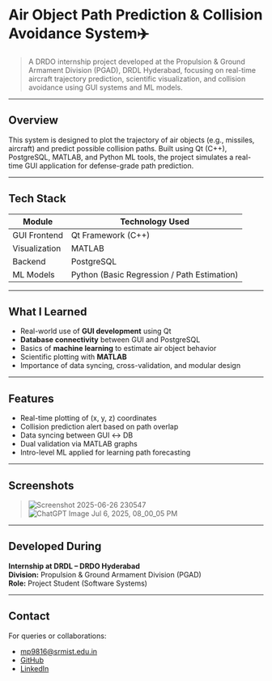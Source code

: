 # Air Object Path Prediction & Collision Avoidance System✈️ 

> A DRDO internship project developed at the Propulsion & Ground Armament Division (PGAD), DRDL Hyderabad, focusing on real-time aircraft trajectory prediction, scientific visualization, and collision avoidance using GUI systems and ML models.

---
## Overview

This system is designed to plot the trajectory of air objects (e.g., missiles, aircraft) and predict possible collision paths. Built using Qt (C++), PostgreSQL, MATLAB, and Python ML tools, the project simulates a real-time GUI application for defense-grade path prediction.  

---

## Tech Stack

| Module        | Technology Used                |
|---------------|-------------------------------|
| GUI Frontend  | Qt Framework (C++)             |
| Visualization | MATLAB                         |
| Backend       | PostgreSQL                     |
| ML Models     | Python (Basic Regression / Path Estimation) |

---


## What I Learned

- Real-world use of **GUI development** using Qt  
- **Database connectivity** between GUI and PostgreSQL  
- Basics of **machine learning** to estimate air object behavior  
- Scientific plotting with **MATLAB**  
- Importance of data syncing, cross-validation, and modular design

---

## Features

-  Real-time plotting of (x, y, z) coordinates
-  Collision prediction alert based on path overlap
-  Data syncing between GUI ↔ DB
-  Dual validation via MATLAB graphs
-  Intro-level ML applied for learning path forecasting

---

## Screenshots

> ![Screenshot 2025-06-26 230547](https://github.com/user-attachments/assets/236e3928-19d1-4db9-8b66-ba18a528396c)
> ![ChatGPT Image Jul 6, 2025, 08_00_05 PM](https://github.com/user-attachments/assets/01c89dd2-923b-4769-a113-5fd629721bb6)


---

## Developed During

**Internship at DRDL – DRDO Hyderabad**  
**Division:** Propulsion & Ground Armament Division (PGAD)  
**Role:** Project Student (Software Systems)

---

## Contact

For queries or collaborations:

-  mp9816@srmist.edu.in  
-  [GitHub](https://github.com/mythripanugatlagoud)  
-  [LinkedIn](https://linkedin.com/in/mythripanugatlagoud)






